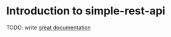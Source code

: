 # Introduction to simple-rest-api

TODO: write [great documentation](http://jacobian.org/writing/what-to-write/)
